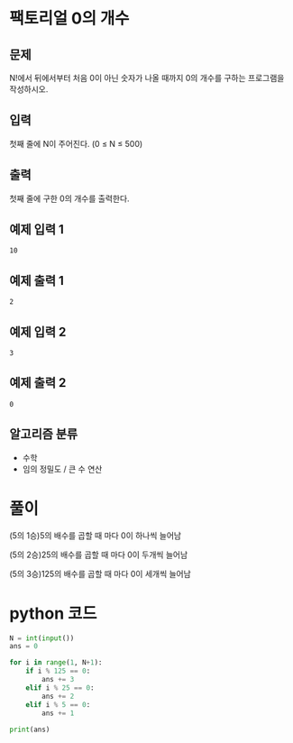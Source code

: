 # 팩토리얼 0의 개수

## 문제
N!에서 뒤에서부터 처음 0이 아닌 숫자가 나올 때까지 0의 개수를 구하는 프로그램을 작성하시오.

## 입력
첫째 줄에 N이 주어진다. (0 ≤ N ≤ 500)

## 출력
첫째 줄에 구한 0의 개수를 출력한다.

## 예제 입력 1 
    10

## 예제 출력 1 
    2

## 예제 입력 2 
    3

## 예제 출력 2 
    0

## 알고리즘 분류
- 수학
- 임의 정밀도 / 큰 수 연산

# 풀이
(5의 1승)5의 배수를 곱할 때 마다 0이 하나씩 늘어남

(5의 2승)25의 배수를 곱할 때 마다 0이 두개씩 늘어남

(5의 3승)125의 배수를 곱할 때 마다 0이 세개씩 늘어남

# python 코드
```python
N = int(input())
ans = 0

for i in range(1, N+1):
    if i % 125 == 0:
        ans += 3
    elif i % 25 == 0:
        ans += 2
    elif i % 5 == 0:
        ans += 1
        
print(ans)
```